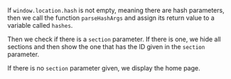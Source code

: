If  `window.location.hash` is not empty, meaning there are hash parameters, then we call the function `parseHashArgs` and assign its return value to a variable called `hashes`.

Then we check if there is a `section` parameter. If there is one, we hide all sections and then show the one that has the ID given in the `section` parameter.

If there is no `section` parameter given, we display the home page.